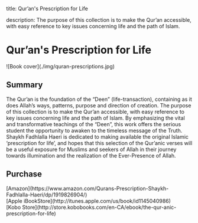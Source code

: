 title: Qur’an's Prescription for Life

description: The purpose of this collection is to make the Qur’an accessible, with easy reference to key issues concerning life and the path of Islam.

# Qur’an's Prescription for Life

<div markdown="1" class="cover-image">
![Book cover](./img/quran-prescriptions.jpg)
</div>

## Summary

The Qur’an is the foundation of the “Deen” (life-transaction), containing as it does Allah’s ways, patterns, purpose and direction of creation. The purpose of this collection is to make the Qur’an accessible, with easy reference to key issues concerning life and the path of Islam. By emphasizing the vital and transformative teachings of the “Deen”, this work offers the serious student the opportunity to awaken to the timeless message of the Truth. Shaykh Fadhlalla Haeri is dedicated to making available the original Islamic ‘prescription for life’, and hopes that this selection of the Qur’anic verses will be a useful exposure for Muslims and seekers of Allah in their journey towards illumination and the realization of the Ever-Presence of Allah.

## Purchase

<div markdown="3" class="purchase-link">
[Amazon](https://www.amazon.com/Qurans-Prescription-Shaykh-Fadhlalla-Haeri/dp/1919826904/)
</div>

<div markdown="3" class="purchase-link">
[Apple iBookStore](http://itunes.apple.com/us/book/id1145040986)
</div>

<div markdown="3" class="purchase-link">
[Kobo Store](http://store.kobobooks.com/en-CA/ebook/the-qur-anic-prescription-for-life)
</div>